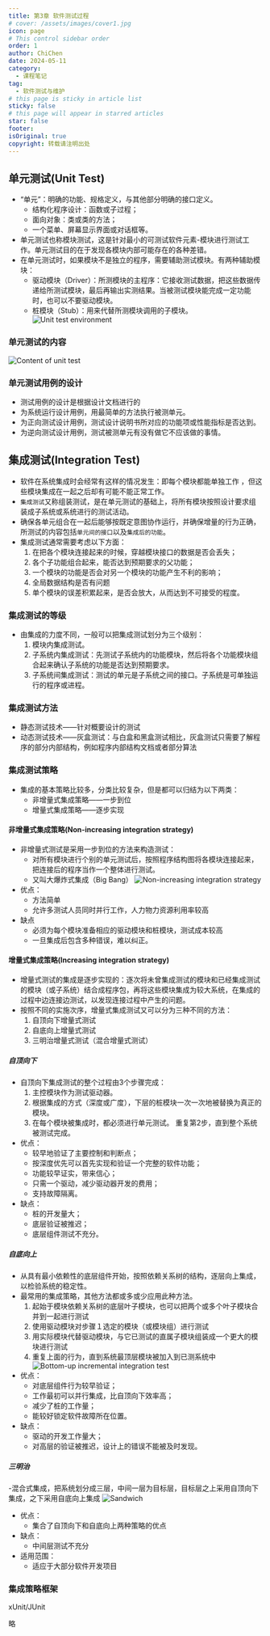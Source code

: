 ```yaml
---
title: 第3章 软件测试过程
# cover: /assets/images/cover1.jpg
icon: page
# This control sidebar order
order: 1
author: ChiChen
date: 2024-05-11
category:
  - 课程笔记
tag:
  - 软件测试与维护
# this page is sticky in article list
sticky: false
# this page will appear in starred articles
star: false
footer:
isOriginal: true
copyright: 转载请注明出处
---
```


## 单元测试(Unit Test)

- “单元”：明确的功能、规格定义，与其他部分明确的接口定义。
  - 结构化程序设计：函数或子过程；
  - 面向对象：类或类的方法；
  - 一个菜单、屏幕显示界面或对话框等。
- 单元测试也称模块测试，这是针对最小的可测试软件元素-模块进行测试工作。单元测试目的在于发现各模块内部可能存在的各种差错。
- 在单元测试时，如果模块不是独立的程序，需要辅助测试模块。有两种辅助模块：
  - 驱动模块（Driver）：所测模块的主程序：它接收测试数据，把这些数据传递给所测试模块，最后再输出实测结果。当被测试模块能完成一定功能时，也可以不要驱动模块。
  - 桩模块（Stub）：用来代替所测模块调用的子模块。
![Unit test environment](images/Chapter3-Software-Testing-Process/image.png)

### 单元测试的内容

![Content of unit test](images/Chapter3-Software-Testing-Process/image-1.png)

### 单元测试用例的设计

- 测试用例的设计是根据设计文档进行的
- 为系统运行设计用例，用最简单的方法执行被测单元。
- 为正向测试设计用例，测试设计说明书所对应的功能项或性能指标是否达到。
- 为逆向测试设计用例，测试被测单元有没有做它不应该做的事情。

## 集成测试(Integration Test)

- 软件在系统集成时会经常有这样的情况发生：即每个模块都能单独工作 ，但这些模块集成在一起之后却有可能不能正常工作。
- `集成测试`又称组装测试，是在单元测试的基础上，将所有模块按照设计要求组装成子系统或系统进行的测试活动。
- 确保各单元组合在一起后能够按既定意图协作运行，并确保增量的行为正确，所测试的内容包括`单元间的接口`以及`集成后的功能`。
- 集成测试通常需要考虑以下方面：
    1. 在把各个模块连接起来的时候，穿越模块接口的数据是否会丢失；
    2. 各个子功能组合起来，能否达到预期要求的父功能；
    3. 一个模块的功能是否会对另一个模块的功能产生不利的影响；
    4. 全局数据结构是否有问题
    5. 单个模块的误差积累起来，是否会放大，从而达到不可接受的程度。

### 集成测试的等级

- 由集成的力度不同，一般可以把集成测试划分为三个级别：
    1. 模块内集成测试。
    2. 子系统内集成测试：先测试子系统内的功能模块，然后将各个功能模块组合起来确认子系统的功能是否达到预期要求。
    3. 子系统间集成测试：测试的单元是子系统之间的接口。子系统是可单独运行的程序或进程。

### 集成测试方法

- 静态测试技术——针对概要设计的测试
- 动态测试技术——灰盒测试：与白盒和黑盒测试相比，灰盒测试只需要了解程序的部分内部结构，例如程序内部结构文档或者部分算法

### 集成测试策略

- 集成的基本策略比较多，分类比较复杂，但是都可以归结为以下两类：
  - 非增量式集成策略——一步到位
  - 增量式集成策略——逐步实现

#### 非增量式集成策略(Non-increasing integration strategy)

- 非增量式测试是采用一步到位的方法来构造测试：
  - 对所有模块进行个别的单元测试后，按照程序结构图将各模块连接起来，把连接后的程序当作一个整体进行测试。
  - 又叫大爆炸式集成（Big Bang）
![Non-increasing integration strategy](images/Chapter3-Software-Testing-Process/image-2.png)
- 优点：
  - 方法简单
  - 允许多测试人员同时并行工作，人力物力资源利用率较高
- 缺点
  - 必须为每个模块准备相应的驱动模块和桩模块，测试成本较高
  - 一旦集成后包含多种错误，难以纠正。

#### 增量式集成策略(Increasing integration strategy)

- 增量式测试的集成是逐步实现的：逐次将未曾集成测试的模块和已经集成测试的模块（或子系统）结合成程序包，再将这些模块集成为较大系统，在集成的过程中边连接边测试，以发现连接过程中产生的问题。
- 按照不同的实施次序，增量式集成测试又可以分为三种不同的方法：
    1. 自顶向下增量式测试
    2. 自底向上增量式测试
    3. 三明治增量式测试（混合增量式测试）

##### 自顶向下

- 自顶向下集成测试的整个过程由3个步骤完成：
  1. 主控模块作为测试驱动器。
  2. 根据集成的方式（深度或广度），下层的桩模块一次一次地被替换为真正的模块。
  3. 在每个模块被集成时，都必须进行单元测试。
    重复第2步，直到整个系统被测试完成。
- 优点：
  - 较早地验证了主要控制和判断点；
  - 按深度优先可以首先实现和验证一个完整的软件功能；
  - 功能较早证实，带来信心；
  - 只需一个驱动，减少驱动器开发的费用；
  - 支持故障隔离。
- 缺点：
  - 桩的开发量大；
  - 底层验证被推迟；
  - 底层组件测试不充分。

##### 自底向上

- 从具有最小依赖性的底层组件开始，按照依赖关系树的结构，逐层向上集成，以检验系统的稳定性。
- 最常用的集成策略，其他方法都或多或少应用此种方法。
    1. 起始于模块依赖关系树的底层叶子模块，也可以把两个或多个叶子模块合并到一起进行测试
    2. 使用驱动模块对步骤１选定的模块（或模块组）进行测试
    3. 用实际模块代替驱动模块，与它已测试的直属子模块组装成一个更大的模块进行测试
    4. 重复上面的行为，直到系统最顶层模块被加入到已测系统中
![Bottom-up incremental integration test](images/Chapter3-Software-Testing-Process/image-3.png)
- 优点：
  - 对底层组件行为较早验证；
  - 工作最初可以并行集成，比自顶向下效率高；
  - 减少了桩的工作量；
  - 能较好锁定软件故障所在位置。
- 缺点：
  - 驱动的开发工作量大；
  - 对高层的验证被推迟，设计上的错误不能被及时发现。

##### 三明治

-混合式集成，把系统划分成三层，中间一层为目标层，目标层之上采用自顶向下集成，之下采用自底向上集成
![Sandwich](images/Chapter3-Software-Testing-Process/image-4.png)

- 优点：
  - 集合了自顶向下和自底向上两种策略的优点
- 缺点：
  - 中间层测试不充分
- 适用范围：
  - 适应于大部分软件开发项目

### 集成策略框架

xUnit/JUnit

略
